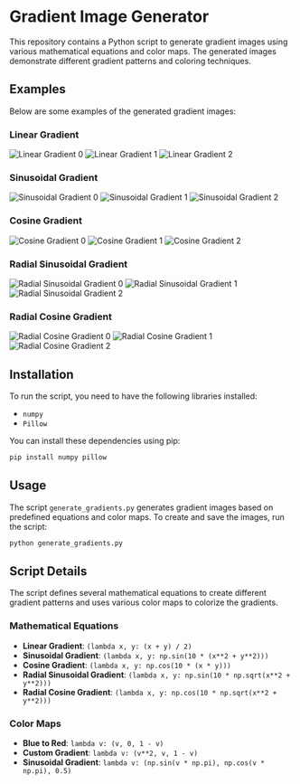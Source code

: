 # Gradient Image Generator

This repository contains a Python script to generate gradient images using various mathematical equations and color maps. The generated images demonstrate different gradient patterns and coloring techniques.

## Examples

Below are some examples of the generated gradient images:

### Linear Gradient

![Linear Gradient 0](Linear_Gradient_0.png)
![Linear Gradient 1](Linear_Gradient_1.png)
![Linear Gradient 2](Linear_Gradient_2.png)

### Sinusoidal Gradient

![Sinusoidal Gradient 0](Sinusoidal_Gradient_0.png)
![Sinusoidal Gradient 1](Sinusoidal_Gradient_1.png)
![Sinusoidal Gradient 2](Sinusoidal_Gradient_2.png)

### Cosine Gradient

![Cosine Gradient 0](Cosine_Gradient_0.png)
![Cosine Gradient 1](Cosine_Gradient_1.png)
![Cosine Gradient 2](Cosine_Gradient_2.png)

### Radial Sinusoidal Gradient

![Radial Sinusoidal Gradient 0](Radial_Sinusoidal_Gradient_0.png)
![Radial Sinusoidal Gradient 1](Radial_Sinusoidal_Gradient_1.png)
![Radial Sinusoidal Gradient 2](Radial_Sinusoidal_Gradient_2.png)

### Radial Cosine Gradient

![Radial Cosine Gradient 0](Radial_Cosine_Gradient_0.png)
![Radial Cosine Gradient 1](Radial_Cosine_Gradient_1.png)
![Radial Cosine Gradient 2](Radial_Cosine_Gradient_2.png)

## Installation

To run the script, you need to have the following libraries installed:

- `numpy`
- `Pillow`

You can install these dependencies using pip:

```bash
pip install numpy pillow
```

## Usage

The script `generate_gradients.py` generates gradient images based on predefined equations and color maps. To create and save the images, run the script:

```bash
python generate_gradients.py
```

## Script Details

The script defines several mathematical equations to create different gradient patterns and uses various color maps to colorize the gradients.

### Mathematical Equations

- **Linear Gradient**: `(lambda x, y: (x + y) / 2)`
- **Sinusoidal Gradient**: `(lambda x, y: np.sin(10 * (x**2 + y**2)))`
- **Cosine Gradient**: `(lambda x, y: np.cos(10 * (x * y)))`
- **Radial Sinusoidal Gradient**: `(lambda x, y: np.sin(10 * np.sqrt(x**2 + y**2)))`
- **Radial Cosine Gradient**: `(lambda x, y: np.cos(10 * np.sqrt(x**2 + y**2)))`

### Color Maps

- **Blue to Red**: `lambda v: (v, 0, 1 - v)`
- **Custom Gradient**: `lambda v: (v**2, v, 1 - v)`
- **Sinusoidal Gradient**: `lambda v: (np.sin(v * np.pi), np.cos(v * np.pi), 0.5)`
